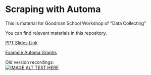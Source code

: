 # Scraping with Automa

This is material for Goodman School Workshop of "Data Collecting"

You can find relevent materials in this repository.

[PPT Slides Link](https://github.com/Goodman-School/Scraping_with_automa/raw/main/Data%20Collection%20Workshop%202023.pptx)

[Example Automa Graphs](https://github.com/Goodman-School/Scraping_with_automa/tree/main/examples)

Old version recordings:  
[![IMAGE ALT TEXT HERE](https://img.youtube.com/vi/Ic3UG31ZNjs/0.jpg)](https://www.youtube.com/watch?v=Ic3UG31ZNjs&list=PLvRDiuT-xWexeXEoCQuCUyLt8uP4CXul8&index=1)
